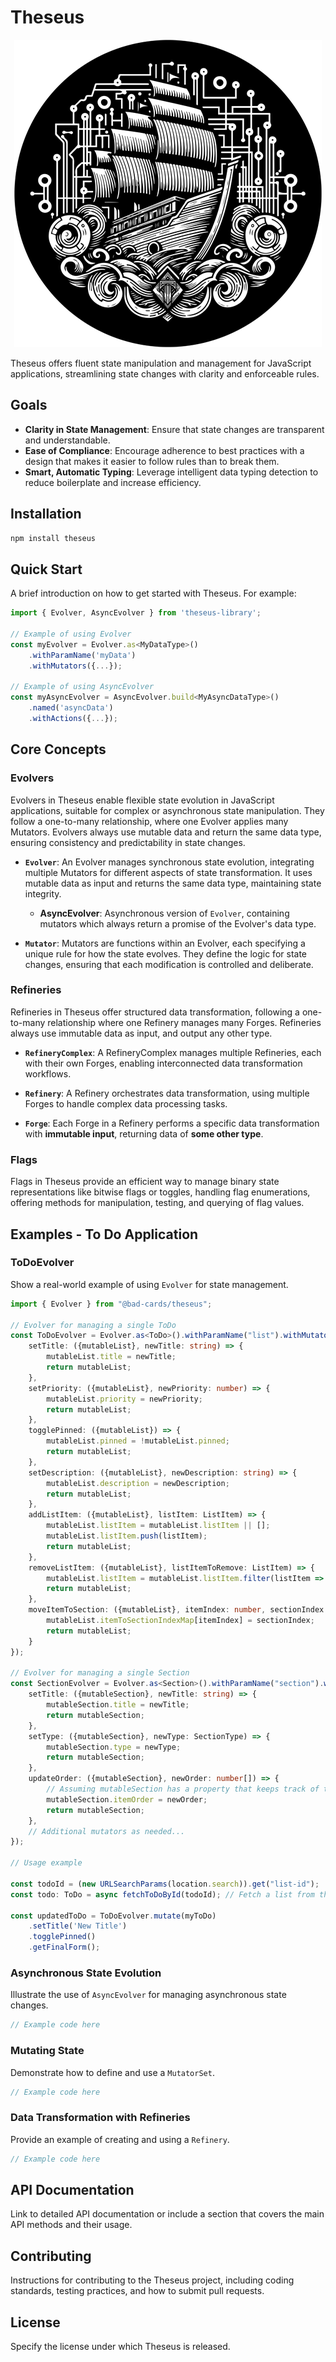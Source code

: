 # Theseus

<div style="text-align: center;">
	<img src=".assets/logo.png" alt="drawing" style="margin:auto"/>
</div>

Theseus offers fluent state manipulation and management for JavaScript applications, streamlining state changes with
clarity and enforceable rules.

## Goals

-   **Clarity in State Management**: Ensure that state changes are transparent and understandable.
-   **Ease of Compliance**: Encourage adherence to best practices with a design that makes it easier to follow rules
    than to break them.
-   **Smart, Automatic Typing**: Leverage intelligent data typing detection to reduce boilerplate and increase
    efficiency.

## Installation

```bash
npm install theseus
```

## Quick Start

A brief introduction on how to get started with Theseus. For example:

```javascript
import { Evolver, AsyncEvolver } from 'theseus-library';

// Example of using Evolver
const myEvolver = Evolver.as<MyDataType>()
    .withParamName('myData')
    .withMutators({...});

// Example of using AsyncEvolver
const myAsyncEvolver = AsyncEvolver.build<MyAsyncDataType>()
    .named('asyncData')
    .withActions({...});
```

## Core Concepts

### Evolvers

Evolvers in Theseus enable flexible state evolution in JavaScript applications, suitable for complex or asynchronous
state manipulation. They follow a one-to-many relationship, where one Evolver applies many Mutators. Evolvers always use
mutable data and return the same data type, ensuring consistency and predictability in state changes.

-   **`Evolver`**: An Evolver manages synchronous state evolution, integrating multiple Mutators for different aspects
    of state transformation. It uses mutable data as input and returns the same data type, maintaining state integrity.

    -   **AsyncEvolver**: Asynchronous version of `Evolver`, containing mutators which always return a promise of the
        Evolver's data type.

-   **`Mutator`**: Mutators are functions within an Evolver, each specifying a unique rule for how the state evolves.
    They define the logic for state changes, ensuring that each modification is controlled and deliberate.

### Refineries

Refineries in Theseus offer structured data transformation, following a one-to-many relationship where one Refinery
manages many Forges. Refineries always use immutable data as input, and output any other type.

-   **`RefineryComplex`**: A RefineryComplex manages multiple Refineries, each with their own Forges, enabling
    interconnected data transformation workflows.

-   **`Refinery`**: A Refinery orchestrates data transformation, using multiple Forges to handle complex data processing
    tasks.

-   **`Forge`**: Each Forge in a Refinery performs a specific data transformation with **immutable input**, returning
    data of **some other type**.

### Flags

Flags in Theseus provide an efficient way to manage binary state representations like bitwise flags or toggles, handling
flag enumerations, offering methods for manipulation, testing, and querying of flag values.

## Examples - To Do Application

### ToDoEvolver

Show a real-world example of using `Evolver` for state management.

```typescript
import { Evolver } from "@bad-cards/theseus";

// Evolver for managing a single ToDo
const ToDoEvolver = Evolver.as<ToDo>().withParamName("list").withMutators({
    setTitle: ({mutableList}, newTitle: string) => {
        mutableList.title = newTitle;
        return mutableList;
    },
    setPriority: ({mutableList}, newPriority: number) => {
        mutableList.priority = newPriority;
        return mutableList;
    },
    togglePinned: ({mutableList}) => {
        mutableList.pinned = !mutableList.pinned;
        return mutableList;
    },
    setDescription: ({mutableList}, newDescription: string) => {
        mutableList.description = newDescription;
        return mutableList;
    },
    addListItem: ({mutableList}, listItem: ListItem) => {
        mutableList.listItem = mutableList.listItem || [];
        mutableList.listItem.push(listItem);
        return mutableList;
    },
    removeListItem: ({mutableList}, listItemToRemove: ListItem) => {
        mutableList.listItem = mutableList.listItem.filter(listItem => listItem !== listItemToRemove);
        return mutableList;
    },
    moveItemToSection: ({mutableList}, itemIndex: number, sectionIndex: number) => {
        mutableList.itemToSectionIndexMap[itemIndex] = sectionIndex;
        return mutableList;
    }
});

// Evolver for managing a single Section
const SectionEvolver = Evolver.as<Section>().withParamName("section").withMutators({
    setTitle: ({mutableSection}, newTitle: string) => {
        mutableSection.title = newTitle;
        return mutableSection;
    },
    setType: ({mutableSection}, newType: SectionType) => {
        mutableSection.type = newType;
        return mutableSection;
    },
    updateOrder: ({mutableSection}, newOrder: number[]) => {
        // Assuming mutableSection has a property that keeps track of the order of ToDo items
        mutableSection.itemOrder = newOrder;
        return mutableSection;
    },
    // Additional mutators as needed...
});

// Usage example

const todoId = (new URLSearchParams(location.search)).get("list-id");
const todo: ToDo = async fetchToDoById(todoId); // Fetch a list from the server

const updatedToDo = ToDoEvolver.mutate(myToDo)
    .setTitle('New Title')
    .togglePinned()
    .getFinalForm();

```

### Asynchronous State Evolution

Illustrate the use of `AsyncEvolver` for managing asynchronous state changes.

```javascript
// Example code here
```

### Mutating State

Demonstrate how to define and use a `MutatorSet`.

```javascript
// Example code here
```

### Data Transformation with Refineries

Provide an example of creating and using a `Refinery`.

```javascript
// Example code here
```

## API Documentation

Link to detailed API documentation or include a section that covers the main API methods and their usage.

## Contributing

Instructions for contributing to the Theseus project, including coding standards, testing practices, and how to submit
pull requests.

## License

Specify the license under which Theseus is released.
